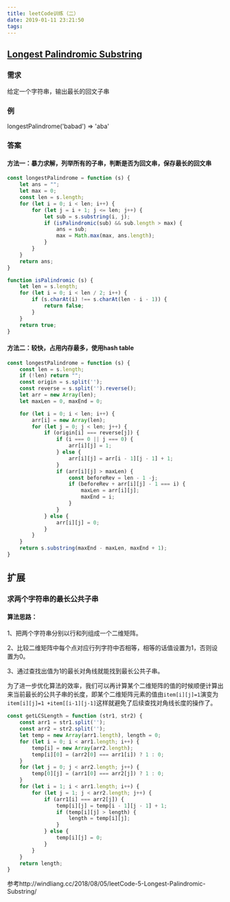 ```yaml
---
title: leetCode训练（二）
date: 2019-01-11 23:21:50
tags: 
---
```


## [Longest Palindromic Substring](https://leetcode.com/problems/longest-palindromic-substring/)

### 需求

给定一个字符串，输出最长的回文子串

### 例

longestPalindrome('babad')  => 'aba'

### 答案

#### 方法一：暴力求解，列举所有的子串，判断是否为回文串，保存最长的回文串

```js
const longestPalindrome = function (s) {
    let ans = "";
    let max = 0;
    const len = s.length;
    for (let i = 0; i < len; i++) {
        for (let j = i + 1; j <= len; j++) {
            let sub = s.substring(i, j);
            if (isPalindromic(sub) && sub.length > max) {
                ans = sub;
                max = Math.max(max, ans.length);
            }
        }
    }
    return ans;
}

function isPalindromic (s) {
    let len = s.length;
    for (let i = 0; i < len / 2; i++) {
        if (s.charAt(i) !== s.charAt(len - i - 1)) {
            return false;
        }
    }
    return true;
}
```

#### 方法二：较快，占用内存最多，使用hash table

```js
const longestPalindrome = function (s) {
    const len = s.length;
    if (!len) return "";
    const origin = s.split('');
    const reverse = s.split('').reverse();
    let arr = new Array(len);
    let maxLen = 0, maxEnd = 0;

    for (let i = 0; i < len; i++) {
        arr[i] = new Array(len);
        for (let j = 0; j < len; j++) {
            if (origin[i] === reverse[j]) {
                if (i === 0 || j === 0) {
                    arr[i][j] = 1;
                } else {
                    arr[i][j] = arr[i - 1][j - 1] + 1;
                }
                if (arr[i][j] > maxLen) {
                    const beforeRev = len - 1 -j;
                    if (beforeRev + arr[i][j] - 1 === i) {
                        maxLen = arr[i][j];
                        maxEnd = i;
                    }
                }
            } else {
                arr[i][j] = 0;
            }
        }
    }
    return s.substring(maxEnd - maxLen, maxEnd + 1);
}
```

## 扩展

### 求两个字符串的最长公共子串

#### 算法思路：

1、把两个字符串分别以行和列组成一个二维矩阵。

2、比较二维矩阵中每个点对应行列字符中否相等，相等的话值设置为1，否则设置为0。

3、通过查找出值为1的最长对角线就能找到最长公共子串。

为了进一步优化算法的效率，我们可以再计算某个二维矩阵的值的时候顺便计算出来当前最长的公共子串的长度，即某个二维矩阵元素的值由`item[i][j]=1`演变为`item[i][j]=1 +item[[i-1][j-1]`这样就避免了后续查找对角线长度的操作了。

```js
const getLCSLength = function (str1, str2) {
    const arr1 = str1.split('');
    const arr2 = str2.split('');
    let temp = new Array(arr1.length), length = 0;
    for (let i = 0; i < arr1.length; i++) {
        temp[i] = new Array(arr2.length);
        temp[i][0] = (arr2[0] === arr1[i]) ? 1 : 0;
    }
    for (let j = 0; j < arr2.length; j++) {
        temp[0][j] = (arr1[0] === arr2[j]) ? 1 : 0;
    }
    for (let i = 1; i < arr1.length; i++) {
        for (let j = 1; j < arr2.length; j++) {
            if (arr1[i] === arr2[j]) {
                temp[i][j] = temp[i - 1][j - 1] + 1;
                if (temp[i][j] > length) {
                    length = temp[i][j];
                }
            } else {
                temp[i][j] = 0;
            }
        }
    }
    return length;
}
```

参考http://windliang.cc/2018/08/05/leetCode-5-Longest-Palindromic-Substring/

